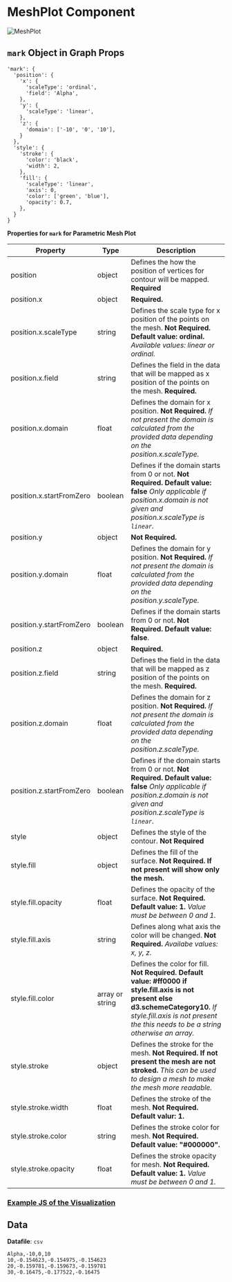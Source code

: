 # MeshPlot Component

![MeshPlot](../../imgs/MeshPlot.png)

## `mark` Object in Graph Props

```
'mark': {
  'position': {
    'x': {
      'scaleType': 'ordinal',
      'field': 'Alpha',
    },
    'y': {
      'scaleType': 'linear',
    },
    'z': {
      'domain': ['-10', '0', '10'],
    }
  },
  'style': {
    'stroke': {
      'color': 'black',
      'width': 2,
    },
    'fill': {
      'scaleType': 'linear',
      'axis': 0,
      'color': ['green', 'blue'],
      'opacity': 0.7,
    },
  }
}
```

**Properties for `mark` for Parametric Mesh Plot**

| Property                 | Type            | Description                                                                                                                                                                                                            |
| ------------------------ | --------------- | ---------------------------------------------------------------------------------------------------------------------------------------------------------------------------------------------------------------------- |
| position                 | object          | Defines the how the position of vertices for contour will be mapped. **Required**                                                                                                                                      |
| position.x               | object          | **Required.**                                                                                                                                                                                                          |
| position.x.scaleType     | string          | Defines the scale type for x position of the points on the mesh. **Not Required. Default value: ordinal.** _Available values: linear or ordinal._                                                                      |
| position.x.field         | string          | Defines the field in the data that will be mapped as x position of the points on the mesh. **Required.**                                                                                                               |
| position.x.domain        | float           | Defines the domain for x position. **Not Required.** _If not present the domain is calculated from the provided data depending on the position.x.scaleType._                                                           |
| position.x.startFromZero | boolean         | Defines if the domain starts from 0 or not. **Not Required. Default value: false** _Only applicable if position.x.domain is not given and position.x.scaleType is `linear`._                                           |
| position.y               | object          | **Not Required.**                                                                                                                                                                                                      |
| position.y.domain        | float           | Defines the domain for y position. **Not Required.** _If not present the domain is calculated from the provided data depending on the position.y.scaleType._                                                           |
| position.y.startFromZero | boolean         | Defines if the domain starts from 0 or not. **Not Required. Default value: false**.                                                                                                                                    |
| position.z               | object          | **Required.**                                                                                                                                                                                                          |
| position.z.field         | string          | Defines the field in the data that will be mapped as z position of the points on the mesh. **Required.**                                                                                                               |
| position.z.domain        | float           | Defines the domain for z position. **Not Required.** _If not present the domain is calculated from the provided data depending on the position.z.scaleType._                                                           |
| position.z.startFromZero | boolean         | Defines if the domain starts from 0 or not. **Not Required. Default value: false** _Only applicable if position.z.domain is not given and position.z.scaleType is `linear`._                                           |
| style                    | object          | Defines the style of the contour. **Not Required**                                                                                                                                                                     |
| style.fill               | object          | Defines the fill of the surface. **Not Required. If not present will show only the mesh.**                                                                                                                             |
| style.fill.opacity       | float           | Defines the opacity of the surface. **Not Required. Default value: 1.** _Value must be between 0 and 1._                                                                                                               |
| style.fill.axis          | string          | Defines along what axis the color will be changed. **Not Required.** _Availabe values: x, y, z._                                                                                                                       |
| style.fill.color         | array or string | Defines the color for fill. **Not Required. Default value: #ff0000 if style.fill.axis is not present else d3.schemeCategory10.** _If style.fill.axis is not present the this needs to be a string otherwise an array._ |
| style.stroke             | object          | Defines the stroke for the mesh. **Not Required. If not present the mesh are not stroked.** _This can be used to design a mesh to make the mesh more readable._                                                        |
| style.stroke.width       | float           | Defines the stroke of the mesh. **Not Required. Default valur: 1.**                                                                                                                                                    |
| style.stroke.color       | string          | Defines the stroke color for mesh. **Not Required. Default value: "#000000".**                                                                                                                                         |
| style.stroke.opacity     | float           | Defines the stroke opacity for mesh. **Not Required. Default value: 1.** _Value must be between 0 and 1._                                                                                                              |

### [Example JS of the Visualization](../../examples/Charts/MeshPlot.js)

## Data

**Datafile**: `csv`

```
Alpha,-10,0,10
10,-0.154623,-0.154975,-0.154623
20,-0.159781,-0.159673,-0.159781
30,-0.16475,-0.177522,-0.16475
```
